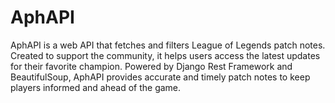 # AphAPI
AphAPI is a web API that fetches and filters League of Legends patch notes. Created to support the community, it helps users access the latest updates for their favorite champion. Powered by Django Rest Framework and BeautifulSoup, AphAPI provides accurate and timely patch notes to keep players informed and ahead of the game.
